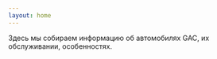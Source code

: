```yaml
---
layout: home
---
```


Здесь мы собираем информацию об автомобилях GAC, их обслуживании, особенностях.
